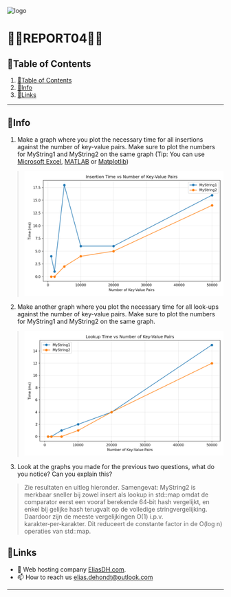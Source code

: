 ![logo](https://eliasdh.com/assets/media/images/logo-github.png)
# 💙🤍REPORT04🤍💙

## 📘Table of Contents

1. [📘Table of Contents](#📘table-of-contents)
2. [🖖Info](#🖖info)
3. [🔗Links](#🔗links)

---

## 🖖Info

1. Make a graph where you plot the necessary time for all insertions against the number of key-value pairs. Make sure to plot the numbers for MyString1 and MyString2 on the same graph (Tip: You can use [Microsoft Excel](https://support.microsoft.com/en-us/office/present-your-data-in-a-scatter-chart-or-a-line-chart-4570a80f-599a-4d6b-a155-104a9018b86e), [MATLAB](https://www.mathworks.com/help/matlab/ref/plot.html) or [Matplotlib](https://matplotlib.org/stable/gallery/pyplots/pyplot_simple.html#sphx-glr-gallery-pyplots-pyplot-simple-py))
> ![Insert grafiek](./python/insert.png)


2. Make another graph where you plot the necessary time for all look-ups against the number of key-value pairs. Make sure to plot the numbers for MyString1 and MyString2 on the same graph.
> ![Lookup grafiek](./python/lookup.png)

3. Look at the graphs you made for the previous two questions, what do you notice? Can you explain this?
> Zie resultaten en uitleg hieronder. Samengevat: MyString2 is merkbaar sneller bij zowel insert als lookup in std::map omdat de comparator eerst een vooraf berekende 64‑bit hash vergelijkt, en enkel bij gelijke hash terugvalt op de volledige stringvergelijking. Daardoor zijn de meeste vergelijkingen O(1) i.p.v. karakter‑per‑karakter. Dit reduceert de constante factor in de O(log n) operaties van std::map.

## 🔗Links
- 👯 Web hosting company [EliasDH.com](https://eliasdh.com).
- 📫 How to reach us elias.dehondt@outlook.com

---